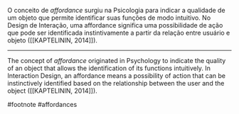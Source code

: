 O conceito de _affordance_ surgiu na Psicologia para indicar a qualidade de um objeto que permite identificar suas funções de modo intuitivo. No Design de Interação, uma affordance significa uma possibilidade de ação que pode ser identificada instintivamente a partir da relação entre usuário e objeto ([[KAPTELININ, 2014]]).

---
The concept of _affordance_ originated in Psychology to indicate the quality of an object that allows the identification of its functions intuitively. In Interaction Design, an affordance means a possibility of action that can be instinctively identified based on the relationship between the user and the object ([[KAPTELININ, 2014]]).

#footnote #affordances 